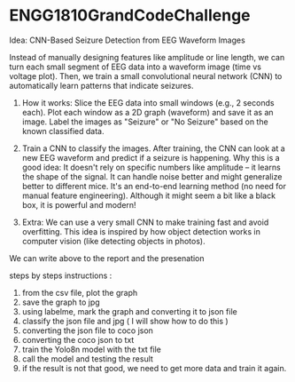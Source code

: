 # ENGG1810GrandCodeChallenge
Idea: CNN-Based Seizure Detection from EEG Waveform Images

Instead of manually designing features like amplitude or line length,
we can turn each small segment of EEG data into a waveform image (time vs voltage plot).
Then, we train a small convolutional neural network (CNN) to automatically learn patterns that indicate seizures.

1. How it works:
Slice the EEG data into small windows (e.g., 2 seconds each).
Plot each window as a 2D graph (waveform) and save it as an image.
Label the images as "Seizure" or "No Seizure" based on the known classified data.

2. Train a CNN to classify the images.
After training, the CNN can look at a new EEG waveform and predict if a seizure is happening.
Why this is a good idea:
It doesn't rely on specific numbers like amplitude – it learns the shape of the signal.
It can handle noise better and might generalize better to different mice.
It's an end-to-end learning method (no need for manual feature engineering).
Although it might seem a bit like a black box, it is powerful and modern!

3. Extra:
We can use a very small CNN to make training fast and avoid overfitting.
This idea is inspired by how object detection works in computer vision (like detecting objects in photos).


We can write above to the report and the presenation 

steps by steps instructions :

1. from the csv file, plot the graph
2. save the graph to jpg
3. using labelme, mark the graph and converting it to json file
4. classify the json file and jpg ( I will show how to do this )
5. converting the json file to coco json
6. converting the coco json to txt
7. train the Yolo8n model with the txt file
8. call the model and testing the result
9. if the result is not that good, we need to get more data and train it again.
    

